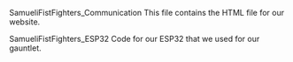 SamueliFistFighters_Communication
This file contains the HTML file for our website.


SamueliFistFighters_ESP32
Code for our ESP32 that we used for our gauntlet.
